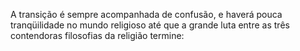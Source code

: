 ﻿A transição é sempre acompanhada de confusão, e haverá pouca tranqüilidade no mundo religioso até que a grande luta entre as três contendoras filosofias da religião termine: